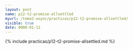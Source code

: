 ```yaml
---
layout: post
name: p12-t2-promise-allsettled
myurl: /tema2-async/practicas/p12-t2-promise-allsettled/
visible: true
date: 0000-01-12
---
```


{% include practicas/p12-t2-promise-allsettled.md %}
